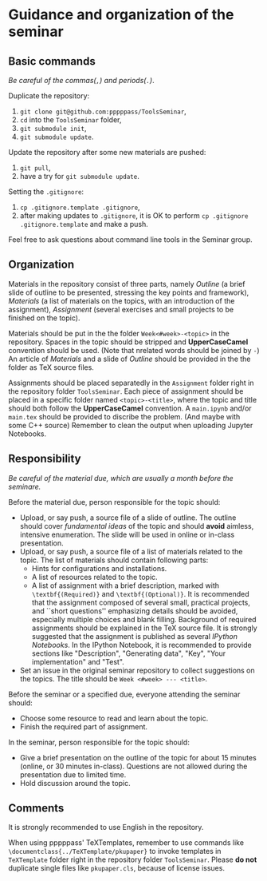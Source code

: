 # Guidance and organization of the seminar

## Basic commands

*Be careful of the commas(`,`) and periods(`.`)*.

Duplicate the repository:
1. `git clone git@github.com:pppppass/ToolsSeminar`,
2. `cd` into the `ToolsSeminar` folder,
3. `git submodule init`,
4. `git submodule update`.

Update the repository after some new materials are pushed:
1. `git pull`,
2. have a try for `git submodule update`.

Setting the `.gitignore`:
1. `cp .gitignore.template .gitignore`,
2. after making updates to `.gitignore`, it is OK to perform `cp .gitignore .gitignore.template` and make a push.

Feel free to ask questions about command line tools in the Seminar group.

## Organization

Materials in the repository consist of three parts, namely *Outline*
(a brief slide of outline to be presented, stressing the key points
and framework), *Materials* (a list of materials on the topics, with
an introduction of the assignment), *Assignment* (several exercises
and small projects to be finished on the topic).

Materials should be put in the the folder `Week<#week>-<topic>` in the repository. Spaces in the topic should be stripped and **UpperCaseCamel** convention should be used. (Note that nrelated words should be joined by `-`) An article of *Materials* and a slide of *Outline* should be provided in the the folder as TeX source files.

Assignments should be placed separatedly in the `Assignment` folder right in the repository folder `ToolsSeminar`. Each piece of assignment should be placed in a specific folder named `<topic>-<title>`, where the topic and title should both follow the **UpperCaseCamel** convention. A `main.ipynb` and/or `main.tex` should be provided to discribe the problem. (And maybe with some C++ source) Remember to clean the output when uploading Jupyter Notebooks.

## Responsibility

*Be careful of the material due, which are usually a month before the seminare.*

Before the material due, person responsible for the topic should:
- Upload, or say push, a source file of a slide of outline. The outline should
cover *fundamental ideas* of the topic and should **avoid** aimless, intensive enumeration. The slide will be used in online or in-class presentation.
- Upload, or say push, a source file of a list of materials related to
the topic. The list of materials should contain following parts:
    - Hints for configurations and installations.
    - A list of resources related to the topic.
    - A list of assignment with a brief description, marked with `\textbf{(Required)}` and
    `\textbf{(Optional)}`. It is recommended that the assignment composed
    of several small, practical projects, and ``short questions'' emphasizing
    details should be avoided, especially multiple choices and blank filling.
    Background of required assignments should be explained in the TeX source file. It is strongly
    suggested that the assignment is published as several *IPython Notebooks*. In the IPython Notebook, it is recommended to provide sections like "Description", "Generating data", "Key", "Your implementation" and "Test".
- Set an issue in the original seminar repository to collect suggestions
on the topics. The title should be `Week <#week> --- <title>`.

Before the seminar or a specified due, everyone attending the seminar should:
- Choose some resource to read and learn about the topic.
- Finish the required part of assignment.

In the seminar, person responsible for the topic should:
- Give a brief presentation on the outline of the topic for about 15 minutes (online, or 30 minutes in-class). Questions are
not allowed during the presentation due to limited time.
- Hold discussion around the topic.

## Comments

It is strongly recommended to use English in the repository.

When using pppppass' TeXTemplates, remember to use commands like `\documentclass{../TeXTemplate/pkupaper}` to invoke templates in `TeXTemplate` folder right in the repository folder `ToolsSeminar`. Please **do not** duplicate single files like `pkupaper.cls`, because of license issues.
